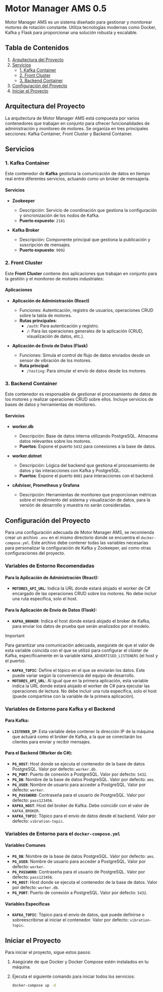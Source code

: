 # Motor Manager AMS 0.5

Motor Manager AMS es un sistema diseñado para gestionar y monitorear motores de rotación constante. Utiliza tecnologías modernas como Docker, Kafka y Flask para proporcionar una solución robusta y escalable.

## Tabla de Contenidos

1. [Arquitectura del Proyecto](#arquitectura-del-proyecto)
2. [Servicios](#servicios)
    - [1. Kafka Container](#1-kafka-container)
    - [2. Front Cluster](#2-front-cluster)
    - [3. Backend Container](#3-backend-container)
3. [Configuración del Proyecto](#configuración-del-proyecto)
4. [Iniciar el Proyecto](#iniciar-el-proyecto)

## Arquitectura del Proyecto

La arquitectura de Motor Manager AMS está compuesta por varios contenedores que trabajan en conjunto para ofrecer funcionalidades de administración y monitoreo de motores. Se organiza en tres principales secciones: Kafka Container, Front Cluster y Backend Container.

## Servicios

### 1. Kafka Container

Este contenedor de **Kafka** gestiona la comunicación de datos en tiempo real entre diferentes servicios, actuando como un broker de mensajería.

#### Servicios

- **Zookeeper**
  - Descripción: Servicio de coordinación que gestiona la configuración y sincronización de los nodos de Kafka.
  - **Puerto expuesto**: `2181`

- **Kafka Broker**
  - Descripción: Componente principal que gestiona la publicación y suscripción de mensajes.
  - **Puerto expuesto**: `9092`

### 2. Front Cluster

Este **Front Cluster** contiene dos aplicaciones que trabajan en conjunto para la gestión y el monitoreo de motores industriales:

#### Aplicaciones

- **Aplicación de Administración (React)**
  - Funciones: Autenticación, registro de usuarios, operaciones CRUD sobre la tabla de motores.
  - **Rutas principales**:
    - `/auth`: Para autenticación y registro.
    - `/`: Para las operaciones generales de la aplicación (CRUD, visualización de datos, etc.).

- **Aplicación de Envío de Datos (Flask)**
  - Funciones: Simula el control de flujo de datos enviados desde un sensor de vibración de los motores.
  - **Ruta principal**:
    - `/testing`: Para simular el envío de datos desde los motores.

### 3. Backend Container

Este contenedor es responsable de gestionar el procesamiento de datos de los motores y realizar operaciones CRUD sobre ellos. Incluye servicios de bases de datos y herramientas de monitoreo.

#### Servicios

- **worker.db**
  - Descripción: Base de datos interna utilizando PostgreSQL. Almacena datos relevantes sobre los motores.
  - **Puertos**: Expone el puerto `5432` para conexiones a la base de datos.

- **worker.dotnet**
  - Descripción: Lógica del backend que gestiona el procesamiento de datos y las interacciones con Kafka y PostgreSQL.
  - **Puertos**: Expone el puerto `8081` para interacciones con el backend.

- **cAdvisor, Prometheus y Grafana**
  - Descripción: Herramientas de monitoreo que proporcionan métricas sobre el rendimiento del sistema y visualización de datos, para la versión de desarrollo y muestra no serán consideradas.

## Configuración del Proyecto

Para una configuración adecuada de Motor Manager AMS, se recomienda crear un archivo `.env` en el mismo directorio donde se encuentra el `docker-compose.yml`. Este archivo debe contener todas las variables necesarias para personalizar la configuración de Kafka y Zookeeper, así como otras configuraciones del proyecto.

### Variables de Entorno Recomendadas

#### Para la Aplicación de Administración (React):

- **`MOTORES_API_URL`**: Indica la URL donde estará alojado el worker de C# encargado de las operaciones CRUD sobre los motores. No debe incluir una ruta específica, solo el host.

#### Para la Aplicación de Envío de Datos (Flask):

- **`KAFKA_BROKER`**: Indica el host donde estará alojado el broker de Kafka, para enviar los datos de prueba que serán analizados por el modelo.
  
> [!IMPORTANT]  
> Para garantizar una comunicación adecuada, asegúrate de que el valor de esta variable coincida con el que se utilizó para configurar el clúster de Kafka, específicamente en la variable `KAFKA_ADVERTISED_LISTENERS` (el host y el puerto).

- **`KAFKA_TOPIC`**: Define el tópico en el que se enviarán los datos. Este puede variar según la conveniencia del equipo de desarrollo.
- **`MOTORES_API_URL`**: Al igual que en la primera aplicación, esta variable indica la URL donde estará alojado el worker de C# para ejecutar las operaciones de lectura. No debe incluir una ruta específica, solo el host (puede compartirse con la variable de la primera aplicación).

### Variables de Entorno para Kafka y el Backend

#### Para Kafka:

- **`LISTENER_IP`**: Esta variable debe contener la dirección IP de la máquina que actuará como el broker de Kafka, a la que se conectarán los clientes para enviar y recibir mensajes.

#### Para el Backend (Worker de C#):

- **`PG_HOST`**: Host donde se ejecuta el contenedor de la base de datos PostgreSQL. Valor por defecto: `worker.db`.
- **`PG_PORT`**: Puerto de conexión a PostgreSQL. Valor por defecto: `5432`.
- **`PG_DB`**: Nombre de la base de datos PostgreSQL. Valor por defecto: `ams`.
- **`PG_USER`**: Nombre de usuario para acceder a PostgreSQL. Valor por defecto: `worker`.
- **`PG_PASSWORD`**: Contraseña para el usuario de PostgreSQL. Valor por defecto: `pass123456`.
- **`KAFKA_HOST`**: Host del broker de Kafka. Debe coincidir con el valor de `KAFKA_BROKER`.
- **`KAFKA_TOPIC`**: Tópico para el envío de datos desde el backend. Valor por defecto: `vibration-topic`.

### Variables de Entorno para el `docker-compose.yml`

#### Variables Comunes

- **`PG_DB`**: Nombre de la base de datos PostgreSQL. Valor por defecto: `ams`.
- **`PG_USER`**: Nombre de usuario para acceder a PostgreSQL. Valor por defecto: `worker`.
- **`PG_PASSWORD`**: Contraseña para el usuario de PostgreSQL. Valor por defecto: `pass123456`.
- **`PG_HOST`**: Host donde se ejecuta el contenedor de la base de datos. Valor por defecto: `worker.db`.
- **`PG_PORT`**: Puerto de conexión a PostgreSQL. Valor por defecto: `5432`.

#### Variables Específicas

- **`KAFKA_TOPIC`**: Tópico para el envío de datos, que puede definirse o sobreescribirse al iniciar el contenedor. Valor por defecto: `vibration-topic`.

## Iniciar el Proyecto

Para iniciar el proyecto, sigue estos pasos:

1. Asegúrate de que Docker y Docker Compose estén instalados en tu máquina.
3. Ejecuta el siguiente comando para iniciar todos los servicios:

   ```bash
   docker-compose up -d
